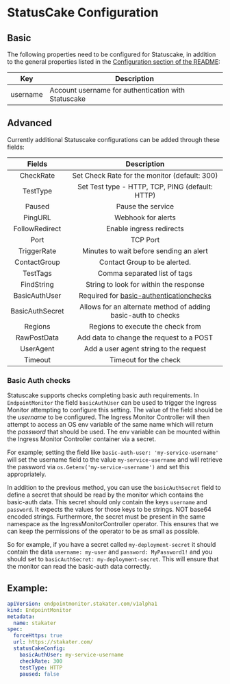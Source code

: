 # StatusCake Configuration

## Basic
The following properties need to be configured for Statuscake, in addition to the general properties listed
 in the [Configuration section of the README](../README.md#configuration):

| Key      | Description                                         |
|----------|-----------------------------------------------------|
| username | Account username for authentication with Statuscake |

## Advanced

Currently additional Statuscake configurations can be added through these fields:

| Fields          | Description                                                   |
|:---------------:|:-------------------------------------------------------------:|
| CheckRate       | Set Check Rate for the monitor (default: 300)                 |
| TestType        | Set Test type - HTTP, TCP, PING (default: HTTP)               |
| Paused          | Pause the service                                             |
| PingURL         | Webhook for alerts                                            |
| FollowRedirect  | Enable ingress redirects                                      |
| Port            | TCP Port                                                      |
| TriggerRate     | Minutes to wait before sending an alert                       |
| ContactGroup    | Contact Group to be alerted.                                  |
| TestTags        | Comma separated list of tags                                  |
| FindString      | String to look for within the response                        |
| BasicAuthUser   | Required for [basic-authenticationchecks](#basic-auth-checks) |
| BasicAuthSecret | Allows for an alternate method of adding basic-auth to checks |
| Regions         | Regions to execute the check from                             |
| RawPostData     | Add data to change the request to a POST                      |
| UserAgent       | Add a user agent string to the request                        |
| Timeout         | Timeout for the check                                         |


### Basic Auth checks

Statuscake supports checks completing basic auth requirements. In `EndpointMonitor` the field `basicAuthUser` can be used to trigger the Ingress Monitor attempting to configure this setting. The value of the field should be the *username* to be configured. The Ingress Monitor Controller will then attempt to access an OS env variable of the same name which will return the *password* that should be used. The env variable can be mounted within the Ingress Monitor Controller container via a secret.

For example; setting the field like `basic-auth-user: 'my-service-username'` will set the username field to the value `my-service-username` and will retrieve the password via `os.Getenv('my-service-username')` and set this appropriately.

In addition to the previous method, you can use the `basicAuthSecret` field to define a secret that should be read by the monitor which contains the basic-auth data. This secret should only contain the keys `username` and `password`. It expects the values for those keys to be strings. NOT base64 encoded strings. Furthermore, the secret must be present in the same namespace as the IngressMonitorController operator. This ensures that we can keep the permissions of the operator to be as small as possible.

So for example, if you have a secret called `my-deployment-secret` it should contain the data `username: my-user` and `password: MyPassword1!` and you should set to `basicAuthSecret: my-deployment-secret`. This will ensure that the monitor can read the basic-auth data correctly.

## Example:

```yaml
apiVersion: endpointmonitor.stakater.com/v1alpha1
kind: EndpointMonitor
metadata:
  name: stakater
spec:
  forceHttps: true
  url: https://stakater.com/
  statusCakeConfig:
    basicAuthUser: my-service-username
    checkRate: 300
    testType: HTTP
    paused: false
```
